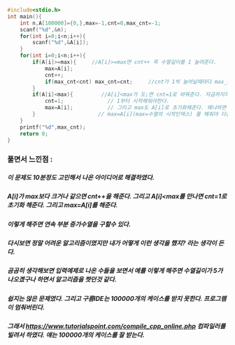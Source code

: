 ```cpp
#include<stdio.h>
int main(){
	int n,A[100000]={0,},max=-1,cnt=0,max_cnt=-1;
	scanf("%d",&n);
	for(int i=0;i<n;i++){
		scanf("%d",&A[i]);
	}
	for(int i=0;i<n;i++){
		if(A[i]>=max){     //A[i]>=max면 cnt++ 즉 수열길이를 1 늘려준다.
			max=A[i];
			cnt++;
			if(max_cnt<cnt) max_cnt=cnt;     //cnt가 1씩 늘어날때마다 max_cnt와 비교해준다. 
		}
		if(A[i]<max){         //A[i]<max가 도;면 cnt=1로 바꿔준다. 지금까지의 수열은 끝났지만 A[i]부터 시작하는 수열을 측정하기 때문에
			cnt=1;              // 1부터 시작해줘야한다.
			max=A[i];           // 그리고 max도 A[i]로 초기화해준다. 왜냐하면 수열의 끝을 측정하는 코드가 max보다A[i]가 작을때 이기 때문에
		}                    // max=A[i](max=수열의 시작인덱스) 를 해줘야 다음 수열길이를 정확히 측정할수 있다.
	}
	printf("%d",max_cnt);
	return 0;
}
```
 
 ### 풀면서 느낀점 :
 ##### 이 문제도 10분정도 고민해서 나온 아이디어로 해결하였다.
 ##### A[i]가 max보다 크거나 같으면 cnt++을 해준다. 그리고 A[i]<max를 만나면 cnt=1로 초기화 해준다. 그리고 max=A[i]를 해준다.
 ##### 이렇게 해주면 연속 부분 증가수열을 구할수 있다. 
 ##### 다시보면 정말 어려운 알고리즘이였지만 내가 어떻게 이런 생각을 했지? 라는 생각이 든다.
 ##### 곰곰히 생각해보면 입력예제로 나온 수들을 보면서 예를 이렇게 해주면 수열길이가 5가 나오곘구나 하면서 알고리즘을 짯던것 같다.
 ##### 쉽지는 않은 문제였다. 그리고 구름IDE는 100000개의 케이스를 받지 못한다. 프로그램이 멈춰버린다.
 ##### 그래서  https://www.tutorialspoint.com/compile_cpp_online.php 컴파일러를 빌려서 하였다. 얘는 100000개의 케이스를 잘 받는다.
